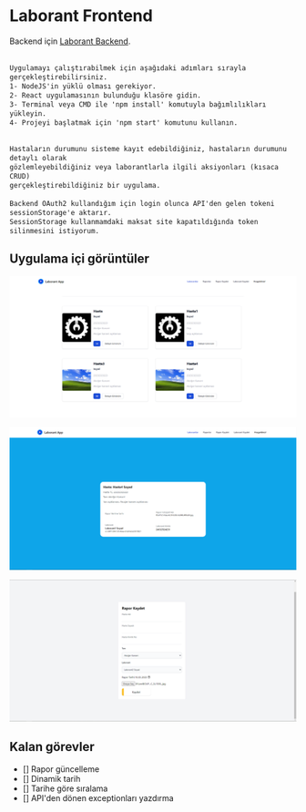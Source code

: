 # Laborant Frontend

Backend için [Laborant Backend](https://github.com/mustafasansar44/laborant-backend).


```

Uygulamayı çalıştırabilmek için aşağıdaki adımları sırayla gerçekleştirebilirsiniz.
1- NodeJS'in yüklü olması gerekiyor.
2- React uygulamasının bulunduğu klasöre gidin.
3- Terminal veya CMD ile 'npm install' komutuyla bağımlılıkları yükleyin.
4- Projeyi başlatmak için 'npm start' komutunu kullanın.

```


```

Hastaların durumunu sisteme kayıt edebildiğiniz, hastaların durumunu detaylı olarak 
gözlemleyebildiğiniz veya laborantlarla ilgili aksiyonları (kısaca CRUD) 
gerçekleştirebildiğiniz bir uygulama. 

Backend OAuth2 kullandığım için login olunca API'den gelen tokeni sessionStorage'e aktarır. 
SessionStorage kullanmamdaki maksat site kapatıldığında token silinmesini istiyorum.

```

## Uygulama içi görüntüler
![](app_images/raporlar.PNG)

![](app_images/raporDetay.PNG)

![](app_images/raporKaydet.PNG)


## Kalan görevler
- [] Rapor güncelleme
- [] Dinamik tarih
- [] Tarihe göre sıralama
- [] API'den dönen exceptionları yazdırma




